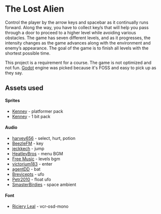 # The Lost Alien 
Control the player by the arrow keys and spacebar as it continually runs forward. Along  the way, you have to collect key/s that will help you pass through a door to proceed to a higher level while avoiding various obstacles. The game has seven different levels, and as it  progresses, the intensity changes as the game advances along with the environment and  enemy’s appearance. The goal of the game is to finish all levels with the shortest possible time.

This project is a requirement for a course. The game is not optimized and not fun. [Godot](https://godotengine.org/) engine was picked because it's FOSS and easy to pick up as they say.

## Assets used
#### Sprites

* [Kenney](https://kenney.nl/assets/bit-platformer-pack) - platformer pack
* [Kenney](https://www.kenney.nl/assets/bit-pack) - 1 bit pack

#### Audio
* [harvey656](https://harvey656.itch.io/8-bit-game-sound-effects-collection) - select, hurt, potion
* [BeezleFM](https://freesound.org/people/BeezleFM/sounds/512137/) - key 
* [jeckkech](https://freesound.org/people/jeckkech/sounds/391670/) - jump
* [HeatleyBros](https://www.youtube.com/watch?v=Bok8nLviThg) - menu BGM
* [Free Music](https://www.youtube.com/watch?v=HHYOBwzT4u4&list=PLwJjxqYuirCLkq42mGw4XKGQlpZSfxsYd&index=25) - levels bgm
* [victorium183](https://freesound.org/people/victorium183/sounds/476818/) - enter 
* [agentDD](https://freesound.org/people/AgentDD/sounds/246225/) - bat
* [Brevicepts](https://freesound.org/people/Breviceps/sounds/454595/) - ufo
* [Petr2010](https://freesound.org/people/Petr2010/sounds/234258/) - float ufo
* [SmasterBirdies](https://freesound.org/people/SamsterBirdies/sounds/555384/) - space ambient

#### Font
* [Riciery Leal](https://www.dafont.com/vcr-osd-mono.font) - vcr-osd-mono

